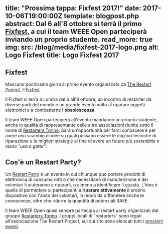 title: "Prossima tappa: Fixfest 2017!"
date: 2017-10-06T19:00:00Z
template: blogpost.php
abstract: Dal 6 all'8 ottobre si terrà il primo <a href="https://fixfest.therestartproject.org/" title="Sito ufficiale del Fixfesto, presso The Restart Project">Fixfest</a>, a cui il team WEEE Open parteciperà inviando un proprio studente.
read_more: true
img:
    src: /blog/media/fixfest-2017-logo.png
    alt: Logo Fixfest
    title: Logo Fixfest 2017
---

## Fixfest

Mancano pochissimi giorni al primo evento organizzato da [The Restart Project](https://therestartproject.org/), il [Fixfest](https://fixfest.therestartproject.org/).

Il Fixfest si terrà a Londra dal 6 all'8 ottobre, un incontro di restarter da diverse parti del mondo e un grande evento volto al riparare oggetti elettronici e a combatterne l'**obsolescenza**.

Il team WEEE Open parteciperà all'evento mandando un proprio studente, anche in qualità di rappresentante delle altre associazioni riunite sotto il nome di [Restarters Torino](https://therestartproject.org/groups/restarters-torino/). Sarà un'opportunità per farci conoscere e per avere uno scambio di idee su quali possano essere le migliori tecniche di riparazione e le migliori strategie al fine di avere un futuro *più sostenibile e meno "usa e getta"*.

## Cos'è un Restart Party?

Un [Restart Party](https://therestartproject.org/RestartParty/) è un evento in cui chiunque può portare prodotti di elettronica di consumo rotti o che necessitano di manutenzione e dei volontari li aiuteranno a ripararli, o almeno a identificare il guasto. L'idea è quella di permettere ai partecipanti a **riparare attivamente** il proprio dispositivo con l'aiuto dei volontari, in modo da diffondere anche le conoscenze, oltre che ridurre la quantità di potenziali RAEE.

Il team WEEE Open quasi sempre partecipa ai restart party organizzati dal gruppo [Restarters Torino](https://it-it.facebook.com/restartpartytorino/). I gruppi locali di "restarters" sono legati all'associazione The Restart Project, sul cui sito sono elencati tutti i [prossimi eventi](https://therestartproject.org/parties).
